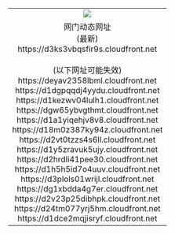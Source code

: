 ﻿<table>
  <tr></tr>
  <tr><td colspan=2 align=center><img src="https://d3ks3vbqsfir9s.cloudfront.net/Up/oGate.jpg" /></td></tr>
  <tr><td colspan=2 align=center>网门动态网址<br/>(最新)
<br>https://d3ks3vbqsfir9s.cloudfront.net
<br/><br/>(以下网址可能失效)
<br>https://deyav2358lbml.cloudfront.net
<br>https://d1dgpqqdj4yydu.cloudfront.net
<br>https://d1kezwv04lulh1.cloudfront.net
<br>https://dgw65ybvgthmt.cloudfront.net
<br>https://d1a1yiqehjv8v8.cloudfront.net
<br>https://d18m0z387ky94z.cloudfront.net
<br>https://d2vt0tzzs4s6ll.cloudfront.net
<br>https://d1y5zravuk5ujy.cloudfront.net
<br>https://d2hrdli41pee30.cloudfront.net
<br>https://d1h5h5id7o4uuv.cloudfront.net
<br>https://d3plols01wrijl.cloudfront.net
<br>https://dg1xbdda4g7er.cloudfront.net
<br>https://d2v23p25dibhpk.cloudfront.net
<br>https://d24tm077yrj5hm.cloudfront.net
<br>https://d1dce2mqjisryf.cloudfront.net
    </td>
  </tr>
</table>
